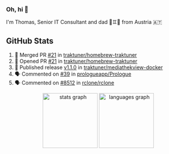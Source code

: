### Oh, hi 👋

I'm Thomas, Senior IT Consultant and dad 👶♊️👶 from Austria 🇦🇹

<!--
**traktuner/traktuner** is a ✨ _special_ ✨ repository because its `README.md` (this file) appears on your GitHub profile.

Here are some ideas to get you started:

- 🔭 I’m currently working on ...
- 🌱 I’m currently learning ...
- 👯 I’m looking to collaborate on ...
- 🤔 I’m looking for help with ...
- 💬 Ask me about ...
- 📫 How to reach me: ...
- 😄 Pronouns: ...
- ⚡ Fun fact: ...
-->

</div>

## GitHub Stats
<!--START_SECTION:activity-->
1. 🎉 Merged PR [#21](https://github.com/traktuner/homebrew-traktuner/pull/21) in [traktuner/homebrew-traktuner](https://github.com/traktuner/homebrew-traktuner)
2. 💪 Opened PR [#21](https://github.com/traktuner/homebrew-traktuner/pull/21) in [traktuner/homebrew-traktuner](https://github.com/traktuner/homebrew-traktuner)
3. 🚀 Published release [v1.1.0](https://github.com/traktuner/mediathekview-docker/releases/tag/v1.1.0) in [traktuner/mediathekview-docker](https://github.com/traktuner/mediathekview-docker)
4. 🗣 Commented on [#39](https://github.com/prologueapp/Prologue/issues/39#issuecomment-3061954050) in [prologueapp/Prologue](https://github.com/prologueapp/Prologue)
5. 🗣 Commented on [#8512](https://github.com/rclone/rclone/issues/8512#issuecomment-3055550709) in [rclone/rclone](https://github.com/rclone/rclone)
<!--END_SECTION:activity-->

<div align="center">
  <img src="https://github-readme-stats.vercel.app/api?username=traktuner&hide_title=false&hide_rank=false&show_icons=true&include_all_commits=true&count_private=true&disable_animations=false&theme=dracula&locale=en&hide_border=false&order=1" height="150" alt="stats graph"  />
  <img src="https://github-readme-stats.vercel.app/api/top-langs?username=traktuner&locale=en&hide_title=false&layout=compact&card_width=320&langs_count=5&theme=dracula&hide_border=false&order=2" height="150" alt="languages graph"  />
</div>
